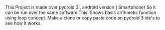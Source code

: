 This Project is made over pydroid 3 , android version ( Smartphone) So it can be run over the same  software.This.  Shows basic   airthmetic function using loop concept. Make a clone or copy paste code on pydroid 3 ide's to see how it works.
